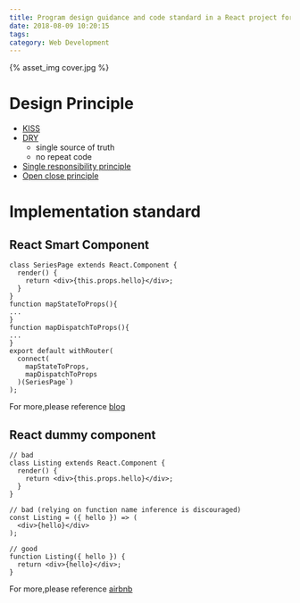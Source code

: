 ```yaml
---
title: Program design guidance and code standard in a React project for intermediate developer for effective development
date: 2018-08-09 10:20:15
tags:
category: Web Development
---
```


{% asset_img cover.jpg %}

# Design Principle

- [KISS](https://en.wikipedia.org/wiki/KISS_principle)
- [DRY](https://en.wikipedia.org/wiki/Don%27t_repeat_yourself) 
  - single source of truth
  - no repeat code
- [Single responsibility principle](https://en.wikipedia.org/wiki/Single_responsibility_principle)
- [Open close principle](https://zh.wikipedia.org/wiki/%E5%BC%80%E9%97%AD%E5%8E%9F%E5%88%99)

# Implementation standard

## React Smart Component

```
class SeriesPage extends React.Component {
  render() {
    return <div>{this.props.hello}</div>;
  }
}
function mapStateToProps(){
...
}
function mapDispatchToProps(){
...
}
export default withRouter(
  connect(
    mapStateToProps,
    mapDispatchToProps
  )(SeriesPage`)
);
```

For more,please reference [blog](http://jeff-chung.com/2018/04/28/it-management/different-methodology-and-coding-structure-to-get-good-result-in-different-software.html)

## React dummy component

```
// bad
class Listing extends React.Component {
  render() {
    return <div>{this.props.hello}</div>;
  }
}

// bad (relying on function name inference is discouraged)
const Listing = ({ hello }) => (
  <div>{hello}</div>
);

// good
function Listing({ hello }) {
  return <div>{hello}</div>;
}
```

For more,please reference [airbnb](https://github.com/airbnb/javascript/tree/master/react)
